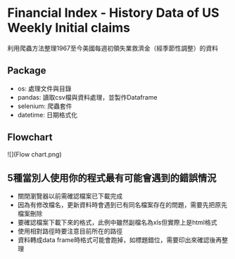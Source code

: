 # Financial Index - History Data of US Weekly Initial claims
利用爬蟲方法整理1967至今美國每週初領失業救濟金（經季節性調整）的資料

## Package
- os: 處理文件與目錄
- pandas: 讀取csv檔與資料處理，並製作Dataframe
- selenium: 爬蟲套件
- datetime: 日期格式化

## Flowchart
![](Flow chart.png)

## 5種當別人使用你的程式最有可能會遇到的錯誤情況
- 關閉瀏覽器以前需確認檔案已下載完成
- 因為有修改檔名，更新資料時會遇到已有同名檔案存在的問題，需要先把原先檔案刪除
- 要確認檔案下載下來的格式，此例中雖然副檔名為xls但實際上是html格式
- 使用相對路徑時要注意目前所在的路徑
- 資料轉成data frame時格式可能會跑掉，如標題錯位，需要印出來確認後再整理

